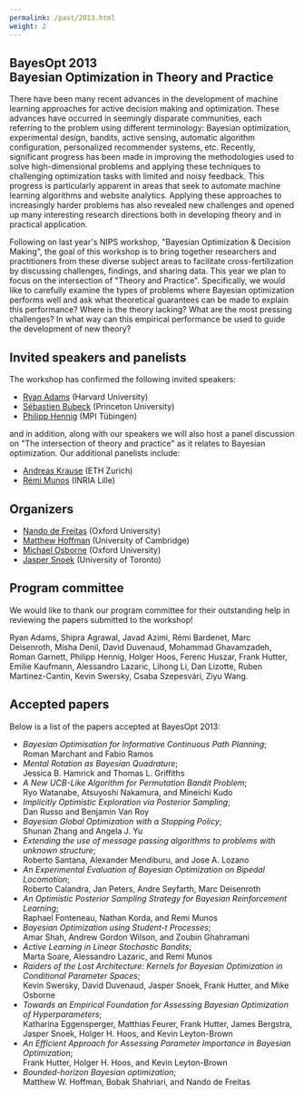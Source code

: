 ```yaml
---
permalink: /past/2013.html
weight: 2
---
```


BayesOpt 2013<br>Bayesian Optimization in Theory and Practice
---------------

There have been many recent advances in the development of machine learning
approaches for active decision making and optimization. These advances have
occurred in seemingly disparate communities, each referring to the problem using
different terminology: Bayesian optimization, experimental design, bandits,
active sensing, automatic algorithm configuration, personalized recommender
systems, etc. Recently, significant progress has been made in improving the
methodologies used to solve high-dimensional problems and applying these
techniques to challenging optimization tasks with limited and noisy feedback.
This progress is particularly apparent in areas that seek to automate machine
learning algorithms and website analytics. Applying these approaches to
increasingly harder problems has also revealed new challenges and opened up many
interesting research directions both in developing theory and in practical
application.

Following on last year's NIPS workshop, "Bayesian Optimization & Decision
Making", the goal of this workshop is to bring together researchers and
practitioners from these diverse subject areas to facilitate cross-fertilization
by discussing challenges, findings, and sharing data. This year we plan to focus
on the intersection of "Theory and Practice". Specifically, we would like to
carefully examine the types of problems where Bayesian optimization performs
well and ask what theoretical guarantees can be made to explain this
performance? Where is the theory lacking? What are the most pressing challenges?
In what way can this empirical performance be used to guide the development of
new theory?


Invited speakers and panelists
-------------------------------

The workshop has confirmed the following invited speakers:

- [Ryan Adams](http://people.seas.harvard.edu/~rpa/) (Harvard University)
- [Sébastien Bubeck](http://www.princeton.edu/~sbubeck) (Princeton University)
- [Philipp
  Hennig](http://www.is.tuebingen.mpg.de/nc/employee/details/phennig.html) (MPI
  Tübingen)

and in addition, along with our speakers we will also host a panel discussion on
"The intersection of theory and practice" as it relates to Bayesian
optimization. Our additional panelists include:

- [Andreas Krause](http://las.ethz.ch/krausea.html) (ETH Zurich)
- [Rémi Munos](http://researchers.lille.inria.fr/~munos/) (INRIA Lille)


Organizers
---------------------

- [Nando de Freitas](http://www.cs.ubc.ca/~nando) (Oxford University)
- [Matthew Hoffman](http://mlg.eng.cam.ac.uk/hoffmanm) (University of Cambridge)
- [Michael Osborne](http://www.robots.ox.ac.uk/~mosb) (Oxford University)
- [Jasper Snoek](http://www.cs.toronto.edu/~jasper) (University of Toronto)


Program committee
------------------

We would like to thank our program committee for their outstanding help in
reviewing the papers submitted to the workshop!

Ryan Adams, Shipra Agrawal, Javad Azimi, Rémi Bardenet, Marc Deisenroth, Misha
Denil, David Duvenaud, Mohammad Ghavamzadeh, Roman Garnett, Philipp Hennig,
Holger Hoos, Ferenc Huszar, Frank Hutter, Emilie Kaufmann, Alessandro Lazaric,
Lihong Li, Dan Lizotte, Ruben Martinez-Cantin, Kevin Swersky, Csaba Szepesvári,
Ziyu Wang.


Accepted papers
----------------

Below is a list of the papers accepted at BayesOpt 2013:

- *Bayesian Optimisation for Informative Continuous Path Planning*;<br/> Roman
  Marchant and Fabio Ramos
- *Mental Rotation as Bayesian Quadrature*;<br/> Jessica B. Hamrick and Thomas L.
  Griffiths
- *A New UCB-Like Algorithm for Permutation Bandit Problem*;<br/> Ryo Watanabe,
  Atsuyoshi Nakamura, and Mineichi Kudo
- *Implicitly Optimistic Exploration via Posterior Sampling*;<br/> Dan Russo and
  Benjamin Van Roy
- *Bayesian Global Optimization with a Stopping Policy*;<br/> Shunan Zhang and
  Angela J. Yu
- *Extending the use of message passing algorithms to problems with unknown
  structure*;<br/> Roberto Santana, Alexander Mendiburu, and Jose A. Lozano
- *An Experimental Evaluation of Bayesian Optimization on Bipedal Locomotion*;<br/>
  Roberto Calandra, Jan Peters, Andre Seyfarth, Marc Deisenroth
- *An Optimistic Posterior Sampling Strategy for Bayesian Reinforcement
  Learning*;<br/> Raphael Fonteneau, Nathan Korda, and Remi Munos
- *Bayesian Optimization using Student-t Processes*;<br/> Amar Shah, Andrew Gordon
  Wilson, and Zoubin Ghahramani
- *Active Learning in Linear Stochastic Bandits*;<br/> Marta Soare, Alessandro
  Lazaric, and Remi Munos
- *Raiders of the Lost Architecture: Kernels for Bayesian Optimization in
  Conditional Parameter Spaces*;<br/> Kevin Swersky, David Duvenaud, Jasper Snoek,
  Frank Hutter, and Mike Osborne
- *Towards an Empirical Foundation for Assessing Bayesian Optimization of
  Hyperparameters*;<br/> Katharina Eggensperger, Matthias Feurer, Frank Hutter, James
  Bergstra, Jasper Snoek, Holger H. Hoos, and Kevin Leyton-Brown
- *An Efficient Approach for Assessing Parameter Importance in Bayesian
  Optimization*;<br/> Frank Hutter, Holger H. Hoos, and Kevin Leyton-Brown
- *Bounded-horizon Bayesian optimization*;<br/> Matthew W. Hoffman, Bobak Shahriari,
  and Nando de Freitas

